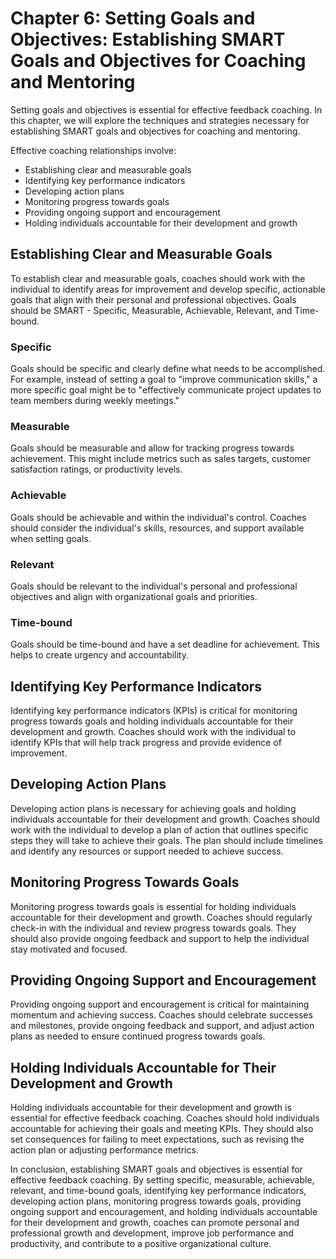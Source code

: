 Chapter 6: Setting Goals and Objectives: Establishing SMART Goals and Objectives for Coaching and Mentoring
===========================================================================================================

Setting goals and objectives is essential for effective feedback coaching. In this chapter, we will explore the techniques and strategies necessary for establishing SMART goals and objectives for coaching and mentoring.

Effective coaching relationships involve:

* Establishing clear and measurable goals
* Identifying key performance indicators
* Developing action plans
* Monitoring progress towards goals
* Providing ongoing support and encouragement
* Holding individuals accountable for their development and growth

Establishing Clear and Measurable Goals
---------------------------------------

To establish clear and measurable goals, coaches should work with the individual to identify areas for improvement and develop specific, actionable goals that align with their personal and professional objectives. Goals should be SMART - Specific, Measurable, Achievable, Relevant, and Time-bound.

### Specific

Goals should be specific and clearly define what needs to be accomplished. For example, instead of setting a goal to "improve communication skills," a more specific goal might be to "effectively communicate project updates to team members during weekly meetings."

### Measurable

Goals should be measurable and allow for tracking progress towards achievement. This might include metrics such as sales targets, customer satisfaction ratings, or productivity levels.

### Achievable

Goals should be achievable and within the individual's control. Coaches should consider the individual's skills, resources, and support available when setting goals.

### Relevant

Goals should be relevant to the individual's personal and professional objectives and align with organizational goals and priorities.

### Time-bound

Goals should be time-bound and have a set deadline for achievement. This helps to create urgency and accountability.

Identifying Key Performance Indicators
--------------------------------------

Identifying key performance indicators (KPIs) is critical for monitoring progress towards goals and holding individuals accountable for their development and growth. Coaches should work with the individual to identify KPIs that will help track progress and provide evidence of improvement.

Developing Action Plans
-----------------------

Developing action plans is necessary for achieving goals and holding individuals accountable for their development and growth. Coaches should work with the individual to develop a plan of action that outlines specific steps they will take to achieve their goals. The plan should include timelines and identify any resources or support needed to achieve success.

Monitoring Progress Towards Goals
---------------------------------

Monitoring progress towards goals is essential for holding individuals accountable for their development and growth. Coaches should regularly check-in with the individual and review progress towards goals. They should also provide ongoing feedback and support to help the individual stay motivated and focused.

Providing Ongoing Support and Encouragement
-------------------------------------------

Providing ongoing support and encouragement is critical for maintaining momentum and achieving success. Coaches should celebrate successes and milestones, provide ongoing feedback and support, and adjust action plans as needed to ensure continued progress towards goals.

Holding Individuals Accountable for Their Development and Growth
----------------------------------------------------------------

Holding individuals accountable for their development and growth is essential for effective feedback coaching. Coaches should hold individuals accountable for achieving their goals and meeting KPIs. They should also set consequences for failing to meet expectations, such as revising the action plan or adjusting performance metrics.

In conclusion, establishing SMART goals and objectives is essential for effective feedback coaching. By setting specific, measurable, achievable, relevant, and time-bound goals, identifying key performance indicators, developing action plans, monitoring progress towards goals, providing ongoing support and encouragement, and holding individuals accountable for their development and growth, coaches can promote personal and professional growth and development, improve job performance and productivity, and contribute to a positive organizational culture.


